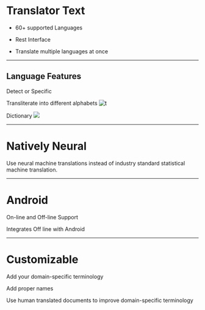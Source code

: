 # Translator Text

* 60+ supported Languages

* Rest Interface

* Translate multiple languages at once

---

## Language Features

  Detect or Specific

Transliterate into different alphabets ![t](https://azurecomcdn.azureedge.net/cvt-080739200feb4915e388ad63ff4942717d1bf8692733fa0e2ee5111f80c2ffde/images/shared/cognitive-services/alphabets.svg)

Dictionary ![](https://azurecomcdn.azureedge.net/cvt-edee2400d4ccced6c0ffd7b31678d4bcfa1e8b38af4a988340d770d510b84c99/images/page/services/cognitive-services/translator-text-api/dictionary.svg)

---


# Natively Neural

Use neural machine translations instead of industry standard statistical machine translation.

---

  

# Android

  On-line and Off-line Support

  Integrates Off line with Android

---

  # Customizable 

Add your domain-specific terminology 

Add proper names

Use human translated documents to improve domain-specific terminology
